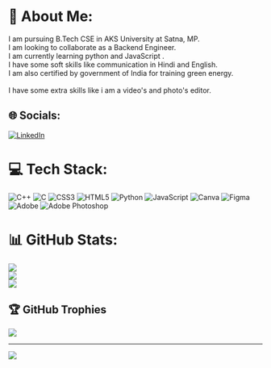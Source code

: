 # 💫 About Me:
I am pursuing B.Tech CSE in AKS University at Satna, MP.<br>I am looking to collaborate as a Backend Engineer.<br>I am currently learning python and JavaScript .<br>I have some soft skills like communication in Hindi and English.<br>I am also certified by government of India for training green energy.<br><br>I have some extra skills like i am a video's and photo's editor.


## 🌐 Socials:
[![LinkedIn](https://img.shields.io/badge/LinkedIn-%230077B5.svg?logo=linkedin&logoColor=white)](https://linkedin.com/in/https://www.linkedin.com/in/uday-kushwaha-253ab4249/) 

# 💻 Tech Stack:
![C++](https://img.shields.io/badge/c++-%2300599C.svg?style=for-the-badge&logo=c%2B%2B&logoColor=white) ![C](https://img.shields.io/badge/c-%2300599C.svg?style=for-the-badge&logo=c&logoColor=white) ![CSS3](https://img.shields.io/badge/css3-%231572B6.svg?style=for-the-badge&logo=css3&logoColor=white) ![HTML5](https://img.shields.io/badge/html5-%23E34F26.svg?style=for-the-badge&logo=html5&logoColor=white) ![Python](https://img.shields.io/badge/python-3670A0?style=for-the-badge&logo=python&logoColor=ffdd54) ![JavaScript](https://img.shields.io/badge/javascript-%23323330.svg?style=for-the-badge&logo=javascript&logoColor=%23F7DF1E) ![Canva](https://img.shields.io/badge/Canva-%2300C4CC.svg?style=for-the-badge&logo=Canva&logoColor=white) ![Figma](https://img.shields.io/badge/figma-%23F24E1E.svg?style=for-the-badge&logo=figma&logoColor=white) ![Adobe](https://img.shields.io/badge/adobe-%23FF0000.svg?style=for-the-badge&logo=adobe&logoColor=white) ![Adobe Photoshop](https://img.shields.io/badge/adobe%20photoshop-%2331A8FF.svg?style=for-the-badge&logo=adobe%20photoshop&logoColor=white)
# 📊 GitHub Stats:
![](https://github-readme-stats.vercel.app/api?username=Uday0412&theme=dark&hide_border=false&include_all_commits=false&count_private=false)<br/>
![](https://github-readme-streak-stats.herokuapp.com/?user=Uday0412&theme=dark&hide_border=false)<br/>
![](https://github-readme-stats.vercel.app/api/top-langs/?username=Uday0412&theme=dark&hide_border=false&include_all_commits=false&count_private=false&layout=compact)

## 🏆 GitHub Trophies
![](https://github-profile-trophy.vercel.app/?username=Uday0412&theme=radical&no-frame=false&no-bg=true&margin-w=4)

---
[![](https://visitcount.itsvg.in/api?id=Uday0412&icon=0&color=0)](https://visitcount.itsvg.in)

<!-- Proudly created with GPRM ( https://gprm.itsvg.in ) -->
